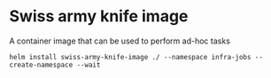 # Swiss army knife image

A container image that can be used to perform ad-hoc tasks

```shell
helm install swiss-army-knife-image ./ --namespace infra-jobs --create-namespace --wait
```